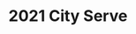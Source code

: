 ---
title: 2021 City Serve
startDate: 2021-09-19T18:00:00Z
day: September 19, 2021
time: 1:00 PM
category: All-Church
action:
  label: Sign Up
  url: https://flatland.churchcenter.com/registrations/events/966680/logins/new
image: https://registrations-production.s3.amazonaws.com/uploads/event/logo/966680/medium_image-1628623851102
pco_id: "966680"
---
